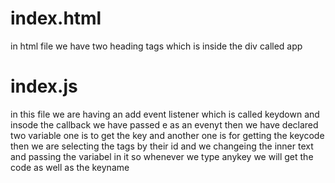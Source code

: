 # index.html
in html file we have two heading tags which is inside the div called app

# index.js
in this file we are having an add event listener which is called  keydown and insode the callback we have passed e as an evenyt
then we have declared two variable one is to get the key and another one is for getting the keycode 
then we are selecting the tags by their id and we changeing the inner text and passing the variabel in it so whenever we type anykey we will get the code as well as the keyname 